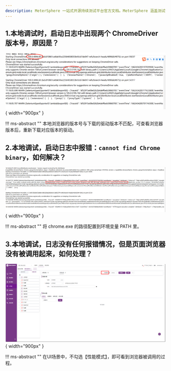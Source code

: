 ```yaml
---
description: MeterSphere 一站式开源持续测试平台官方文档。MeterSphere 涵盖测试管理、接口测试、UI 测试和性能测试等功能，全面兼容 JMeter、Selenium 等主流开源标准，有效助力开发和测试团队充分利用云弹性进行高度可 扩展的自动化测试，加速高质量的软件交付。
---
```


## 1.本地调试时，启动日志中出现两个 ChromeDriver 版本号，原因是？
![! UI测试-版本](../img/faq/UI测试本地调试版本不对.png){ width="900px" }

!!! ms-abstract ""
    本地浏览器的版本号与下载的驱动版本不匹配，可查看浏览器版本后，重新下载对应版本的驱动。

## 2.本地调试，启动日志中报错：`cannot find Chrome binary`，如何解决？
![! UI测试-版本](../img/faq/UI测试本地调试找不到浏览器.jpg){ width="900px" }

!!! ms-abstract ""
    将 chrome.exe 的路径配置到环境变量 PATH 里。

## 3.本地调试，日志没有任何报错情况，但是页面浏览器没有被调用起来，如何处理？
![! UI测试-版本](../img/faq/UI测试不勾选性能测试.png){ width="900px" }

!!! ms-abstract ""
    在UI场景中，不勾选【性能模式】，即可看到浏览器被调用的过程。